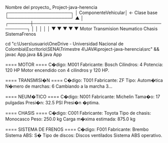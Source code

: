 
Nombre del proyecto_  Project-java-herencia
┌────────────────────┐
│ ComponenteVehicular│  ← Clase base
└────────────────────┘
         ▲
         │
 ┌───────┼────────────────────────────────────────────────┐
 │       │               │              │                 │
 ▼       ▼               ▼              ▼                 ▼
Motor  Transmision   Neumatico        Chasis         SistemaFrenos

cd "c:\Users\usuario\OneDrive - Universidad Nacional de Colombia\Escritorio\SENA\Trimestre 4\JAVA\project-java-herencia\src\" && javac App.java && java App

==== MOTOR ====
C�digo: M001
Fabricante: Bosch
Cilindros: 4
Potencia: 120 HP
Motor encendido con 4 cilindros y 120 HP.

==== TRANSMISI�N ====
C�digo: T001
Fabricante: ZF
Tipo: Autom�tica
N�mero de marchas: 6
Cambiando a la marcha 3...

==== NEUM�TICO ====
C�digo: N001
Fabricante: Michelin
Tama�o: 17 pulgadas
Presi�n: 32.5 PSI
Presi�n �ptima.

==== CHASIS ====
C�digo: C001
Fabricante: Toyota
Tipo de chasis: Monocasco
Peso: 250.0 kg
Carga m�xima estimada: 875.0 kg

==== SISTEMA DE FRENOS ====
C�digo: F001
Fabricante: Brembo
Sistema ABS: S�
Tipo de discos: Discos ventilados
Sistema ABS operativo.